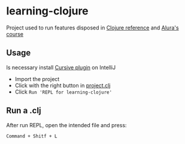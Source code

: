 # learning-clojure

Project used to run features disposed in [Clojure reference](https://clojure.org/reference/repl_and_main) 
and [Alura's course](https://www.alura.com.br/formacao-clojure)

## Usage

Is necessary install [Cursive plugin](https://cursive-ide.com/) on IntelliJ

* Import the project
* Click with the right button in [project.clj](project.clj)
* Click `Run 'REPL for learning-clojure'`

## Run a .clj

After run REPL, open the intended file and press:

`Command + Shitf + L`